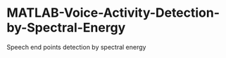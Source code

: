 # MATLAB-Voice-Activity-Detection-by-Spectral-Energy
Speech end points detection by spectral energy

